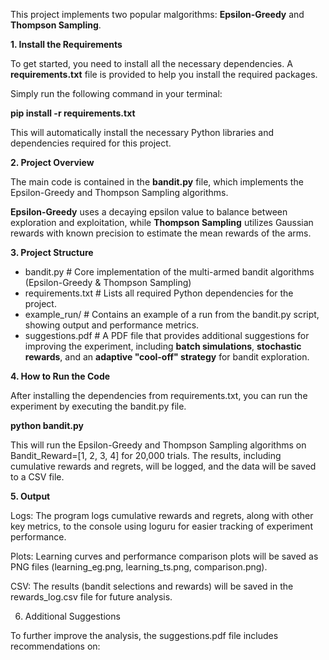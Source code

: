 This project implements two popular malgorithms: **Epsilon-Greedy** and **Thompson Sampling**. 

**1. Install the Requirements**

To get started, you need to install all the necessary dependencies. A **requirements.txt** file is provided to help you install the required packages.

Simply run the following command in your terminal:

**pip install -r requirements.txt**


This will automatically install the necessary Python libraries and dependencies required for this project.

**2. Project Overview**

The main code is contained in the **bandit.py** file, which implements the Epsilon-Greedy and Thompson Sampling algorithms.

**Epsilon-Greedy** uses a decaying epsilon value to balance between exploration and exploitation, while **Thompson Sampling** utilizes Gaussian rewards with known precision to estimate the mean rewards of the arms.

**3. Project Structure**
- bandit.py               # Core implementation of the multi-armed bandit algorithms (Epsilon-Greedy & Thompson Sampling)
- requirements.txt        # Lists all required Python dependencies for the project.
- example_run/            # Contains an example of a run from the bandit.py script, showing output and performance metrics.
- suggestions.pdf         # A PDF file that provides additional suggestions for improving the experiment, including **batch simulations**, **stochastic rewards**, and an **adaptive "cool-off" strategy** for bandit exploration.

**4. How to Run the Code**

After installing the dependencies from requirements.txt, you can run the experiment by executing the bandit.py file.

**python bandit.py**


This will run the Epsilon-Greedy and Thompson Sampling algorithms on Bandit_Reward=[1, 2, 3, 4] for 20,000 trials. The results, including cumulative rewards and regrets, will be logged, and the data will be saved to a CSV file.

**5. Output**

Logs: The program logs cumulative rewards and regrets, along with other key metrics, to the console using loguru for easier tracking of experiment performance.

Plots: Learning curves and performance comparison plots will be saved as PNG files (learning_eg.png, learning_ts.png, comparison.png).

CSV: The results (bandit selections and rewards) will be saved in the rewards_log.csv file for future analysis.

6. Additional Suggestions

To further improve the analysis, the suggestions.pdf file includes recommendations on:
